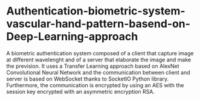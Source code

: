 # Authentication-biometric-system-vascular-hand-pattern-basend-on-Deep-Learning-approach
A biometric authentication system composed of a client that capture image at different wavelenght and of a server that elaborate the image and make the prevision.
It uses a Transfer Learning approach based on AlexNet Convolutional Neural Network and the communication between client and server is based on WebSocket thanks to SocketIO Python library.
Furthermore, the communication is encrypted by using an AES with the session key encrypted with an asymmetric encryption RSA.

